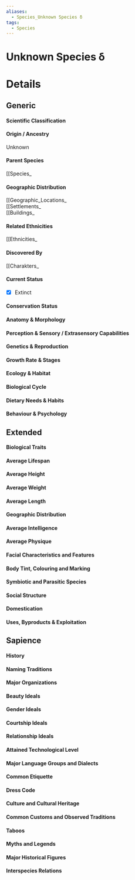 ```yaml
---
aliases:
  - Species_Unknown Species δ
tags:
  - Species
---
```

# Unknown Species δ


# Details
## Generic
#### Scientific Classification
#### Origin / Ancestry
Unknown
#### Parent Species
[[Species_
#### Geographic Distribution
[[Geographic_Locations_  
[[Settlements_  
[[Buildings_
#### Related Ethnicities
[[Ethnicities_
#### Discovered By
[[Charakters_
#### Current Status
 - [x] Extinct
#### Conservation Status
#### Anatomy & Morphology
#### Perception & Sensory / Extrasensory Capabilities
#### Genetics & Reproduction
#### Growth Rate & Stages
#### Ecology & Habitat
#### Biological Cycle
#### Dietary Needs & Habits
#### Behaviour & Psychology
## Extended
#### Biological Traits
#### Average Lifespan
#### Average Height
#### Average Weight
#### Average Length
#### Geographic Distribution
#### Average Intelligence
#### Average Physique
#### Facial Characteristics and Features
#### Body Tint, Colouring and Marking
#### Symbiotic and Parasitic Species
#### Social Structure
#### Domestication
#### Uses, Byproducts & Exploitation
## Sapience
#### History
#### Naming Traditions
#### Major Organizations
#### Beauty Ideals
#### Gender Ideals
#### Courtship Ideals
#### Relationship Ideals
#### Attained Technological Level
#### Major Language Groups and Dialects
#### Common Etiquette
#### Dress Code
#### Culture and Cultural Heritage
#### Common Customs and Observed Traditions
#### Taboos
#### Myths and Legends
#### Major Historical Figures
#### Interspecies Relations
